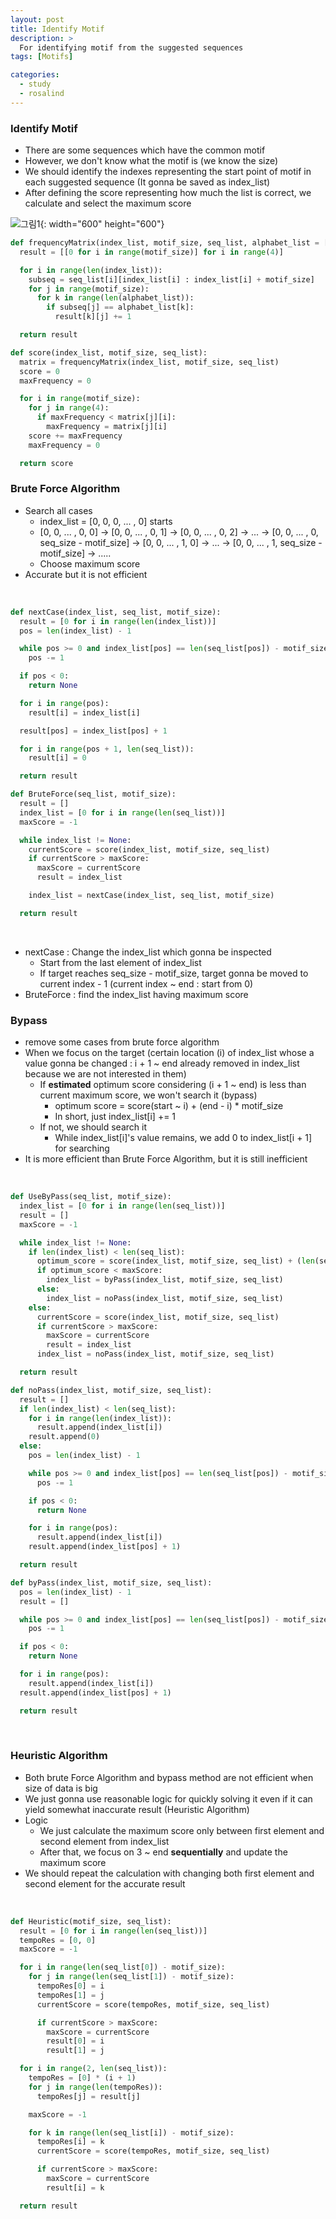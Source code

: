 ```yaml
---
layout: post
title: Identify Motif
description: >
  For identifying motif from the suggested sequences
tags: [Motifs]

categories:
  - study
  - rosalind
---
```


### Identify Motif
* There are some sequences which have the common motif
* However, we don't know what the motif is (we know the size)
* We should identify the indexes representing the start point of motif in each suggested sequence (It gonna be saved as index_list)
* After defining the score representing how much the list is correct, we calculate and select the maximum score<br>

![그림1](https://github.com/hyun-jin891/hyun-jin891.github.io/blob/master/assets/img/147.png?raw=true){: width="600" height="600"}



~~~python
def frequencyMatrix(index_list, motif_size, seq_list, alphabet_list = ['A', 'G', 'T', 'C']):
  result = [[0 for i in range(motif_size)] for i in range(4)]

  for i in range(len(index_list)):
    subseq = seq_list[i][index_list[i] : index_list[i] + motif_size]
    for j in range(motif_size):    
      for k in range(len(alphabet_list)):
        if subseq[j] == alphabet_list[k]:
          result[k][j] += 1

  return result

def score(index_list, motif_size, seq_list):
  matrix = frequencyMatrix(index_list, motif_size, seq_list)
  score = 0
  maxFrequency = 0

  for i in range(motif_size):
    for j in range(4):
      if maxFrequency < matrix[j][i]:
        maxFrequency = matrix[j][i]
    score += maxFrequency
    maxFrequency = 0

  return score
~~~

### Brute Force Algorithm
* Search all cases
  * index_list = [0, 0, 0, ... , 0] starts
  * [0, 0, ... , 0, 0] → [0, 0, ... , 0, 1] → [0, 0, ... , 0, 2] → ... → [0, 0, ... , 0, seq_size - motif_size] → [0, 0, ... , 1, 0] → ... → [0, 0, ... , 1, seq_size - motif_size] → .....
  * Choose maximum score
* Accurate but it is not efficient

<br>

~~~python
def nextCase(index_list, seq_list, motif_size):
  result = [0 for i in range(len(index_list))]
  pos = len(index_list) - 1

  while pos >= 0 and index_list[pos] == len(seq_list[pos]) - motif_size:
    pos -= 1

  if pos < 0:
    return None

  for i in range(pos):
    result[i] = index_list[i]

  result[pos] = index_list[pos] + 1

  for i in range(pos + 1, len(seq_list)):
    result[i] = 0

  return result

def BruteForce(seq_list, motif_size):
  result = []
  index_list = [0 for i in range(len(seq_list))]
  maxScore = -1

  while index_list != None:
    currentScore = score(index_list, motif_size, seq_list)
    if currentScore > maxScore:
      maxScore = currentScore
      result = index_list

    index_list = nextCase(index_list, seq_list, motif_size)

  return result
~~~

<br>

* nextCase : Change the index_list which gonna be inspected
  * Start from the last element of index_list
  * If target reaches seq_size - motif_size, target gonna be moved to current index - 1 (current index ~ end : start from 0)
* BruteForce : find the index_list having maximum score

### Bypass
* remove some cases from brute force algorithm
* When we focus on the target (certain location (i) of index_list whose a value gonna be changed : i + 1 ~ end already removed in index_list because we are not interested in them)
  * If **estimated** optimum score considering (i + 1 ~ end) is less than current maximum score, we won't search it (bypass)
    * optimum score = score(start ~ i) + (end - i) * motif_size
    * In short, just index_list[i] += 1
  * If not, we should search it
    * While index_list[i]'s value remains, we add 0 to index_list[i + 1] for searching
* It is more efficient than Brute Force Algorithm, but it is still inefficient

<br>

~~~python
def UseByPass(seq_list, motif_size):
  index_list = [0 for i in range(len(seq_list))]
  result = []
  maxScore = -1

  while index_list != None:
    if len(index_list) < len(seq_list):
      optimum_score = score(index_list, motif_size, seq_list) + (len(seq_list) - len(index_list)) * motif_size
      if optimum_score < maxScore:
        index_list = byPass(index_list, motif_size, seq_list)
      else:
        index_list = noPass(index_list, motif_size, seq_list)
    else:
      currentScore = score(index_list, motif_size, seq_list)
      if currentScore > maxScore:
        maxScore = currentScore
        result = index_list
      index_list = noPass(index_list, motif_size, seq_list)

  return result

def noPass(index_list, motif_size, seq_list):
  result = []
  if len(index_list) < len(seq_list):
    for i in range(len(index_list)):
      result.append(index_list[i])
    result.append(0)
  else:
    pos = len(index_list) - 1

    while pos >= 0 and index_list[pos] == len(seq_list[pos]) - motif_size:
      pos -= 1

    if pos < 0:
      return None

    for i in range(pos):
      result.append(index_list[i])
    result.append(index_list[pos] + 1)

  return result

def byPass(index_list, motif_size, seq_list):
  pos = len(index_list) - 1
  result = []

  while pos >= 0 and index_list[pos] == len(seq_list[pos]) - motif_size:
    pos -= 1

  if pos < 0:
    return None

  for i in range(pos):
    result.append(index_list[i])
  result.append(index_list[pos] + 1)

  return result
~~~

<br>

### Heuristic Algorithm
* Both brute Force Algorithm and bypass method are not efficient when size of data is big
* We just gonna use reasonable logic for quickly solving it even if it can yield somewhat inaccurate result (Heuristic Algorithm)
* Logic
  * We just calculate the maximum score only between first element and second element from index_list
  * After that, we focus on 3 ~ end **sequentially** and update the maximum score
* We should repeat the calculation with changing both first element and second element for the accurate result

<br>

~~~python
def Heuristic(motif_size, seq_list):
  result = [0 for i in range(len(seq_list))]
  tempoRes = [0, 0]
  maxScore = -1

  for i in range(len(seq_list[0]) - motif_size):
    for j in range(len(seq_list[1]) - motif_size):
      tempoRes[0] = i
      tempoRes[1] = j
      currentScore = score(tempoRes, motif_size, seq_list)

      if currentScore > maxScore:
        maxScore = currentScore
        result[0] = i
        result[1] = j

  for i in range(2, len(seq_list)):
    tempoRes = [0] * (i + 1)
    for j in range(len(tempoRes)):
      tempoRes[j] = result[j]

    maxScore = -1

    for k in range(len(seq_list[i]) - motif_size):
      tempoRes[i] = k
      currentScore = score(tempoRes, motif_size, seq_list)

      if currentScore > maxScore:
        maxScore = currentScore
        result[i] = k

  return result
~~~

